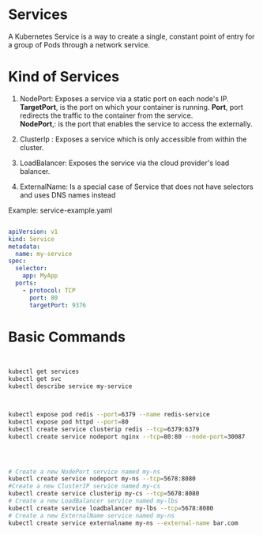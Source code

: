 # Services
A Kubernetes Service is a way to create a single, constant point of entry for a group of Pods through a network service.


# Kind of Services
1.  NodePort: Exposes a service via a static port on each node's IP.
  **TargetPort**, is the port on which your container is running.
  **Port**, port redirects the traffic to the container from the service.   
  **NodePort**,: is the port that enables the service to access the externally.

2. ClusterIp : Exposes a service which is only accessible from within the cluster.

3. LoadBalancer: Exposes the service via the cloud provider's load balancer.
4. ExternalName:  Is a special case of Service that does not have selectors and uses DNS names instead

Example: service-example.yaml

```yaml

apiVersion: v1
kind: Service
metadata:
  name: my-service
spec:
  selector:
    app: MyApp
  ports:
    - protocol: TCP
      port: 80
      targetPort: 9376

```

# Basic Commands

```bash


kubectl get services
kubectl get svc
kubectl describe service my-service



kubectl expose pod redis --port=6379 --name redis-service
kubectl expose pod httpd --port=80
kubectl create service clusterip redis --tcp=6379:6379 
kubectl create service nodeport nginx --tcp=80:80 --node-port=30087

```


```bash



# Create a new NodePort service named my-ns
kubectl create service nodeport my-ns --tcp=5678:8080
#Create a new ClusterIP service named my-cs
kubectl create service clusterip my-cs --tcp=5678:8080
# Create a new LoadBalancer service named my-lbs
kubectl create service loadbalancer my-lbs --tcp=5678:8080
# Create a new ExternalName service named my-ns
kubectl create service externalname my-ns --external-name bar.com




```



